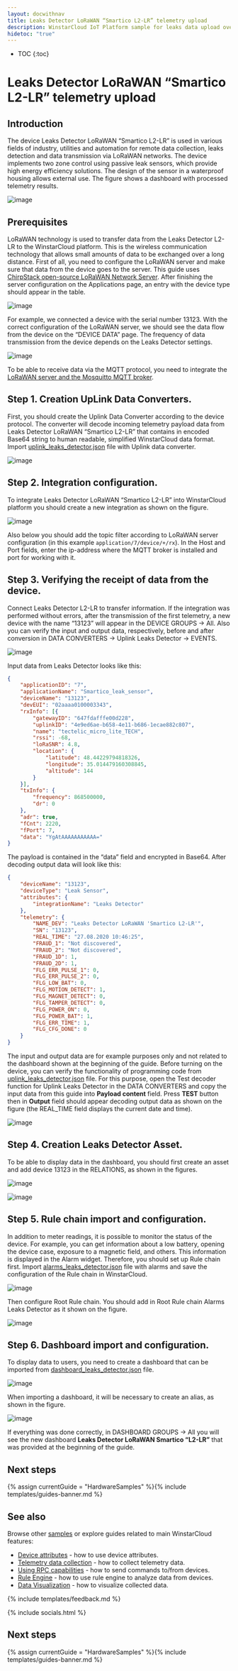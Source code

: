 ```yaml
---
layout: docwithnav
title: Leaks Detector LoRaWAN “Smartico L2-LR” telemetry upload
description: WinstarCloud IoT Platform sample for leaks data upload over MQTT using Leaks Detector LoRaWAN “Smartico L2-LR”.
hidetoc: "true"
---
```


* TOC
{:toc}

# Leaks Detector LoRaWAN “Smartico L2-LR” telemetry upload
## Introduction
The device Leaks Detector LoRaWAN “Smartico L2-LR” is used in various fields of industry, utilities and automation for remote data collection, leaks detection and data transmission via LoRaWAN networks. The device implements two zone control using passive leak sensors, which provide high energy efficiency solutions. The design of the sensor in a waterproof housing allows external use. The figure shows a dashboard with processed telemetry results.

![image](/images/samples/smartico/leaks-detector-lorawan/mainDash.PNG)

## Prerequisites
LoRaWAN technology is used to transfer data from the Leaks Detector L2-LR to the WinstarCloud platform. This is the wireless communication technology that allows small amounts of data to be exchanged over a long distance. First of all, you need to configure the LoRaWAN server and make sure that data from the device goes to the server.  This guide uses [ChirpStack open-source LoRaWAN Network Server](https://www.chirpstack.io/application-server/). 
After finishing the server configuration on the Applications page, an entry with the device type should appear in the table.

![image](/images/samples/smartico/leaks-detector-lorawan/Lora1.PNG)

For example, we connected a device with the serial number 13123. With the correct configuration of the LoRaWAN server, we should see the data flow from the device on the “DEVICE DATA” page. The frequency of data transmission from the device depends on the Leaks Detector settings.

![image](/images/samples/smartico/leaks-detector-lorawan/Lora2.PNG)

To be able to receive data via the MQTT protocol, you need to integrate the [LoRaWAN server and the Mosquitto MQTT broker](https://www.chirpstack.io/application-server/integrations/mqtt/).
## Step 1. Creation UpLink Data Converters.
First, you should create the Uplink Data Converter according to the device protocol. The converter will decode incoming telemetry payload data from Leaks Detector LoRaWAN “Smartico L2-LR” that contains in encoded Base64 string to human readable, simplified WinstarCloud data format. Import [uplink_leaks_detector.json](/docs/samples/smartico/leaks-detector-lorawan/resources/uplink_leaks_detector.json) file with Uplink data converter.

![image](/images/samples/smartico/leaks-detector-lorawan/uplink.PNG)

## Step 2. Integration configuration.
To integrate Leaks Detector LoRaWAN “Smartico L2-LR” into WinstarCloud platform you should create a new integration as shown on the figure.

![image](/images/samples/smartico/leaks-detector-lorawan/Integration.PNG)

Also below you should add the topic filter according to LoRaWAN server configuration (in this example ```application/7/device/+/rx```). In the Host and Port fields, enter the ip-address where the MQTT broker is installed and port for working with it.
## Step 3. Verifying the receipt of data from the device.
Connect Leaks Detector L2-LR to transfer information. If the integration was performed without errors, after the transmission of the first telemetry, a new device with the name “13123” will appear in the DEVICE GROUPS → All. Also you can verify the input and output data, respectively, before and after conversion in DATA CONVERTERS → Uplink Leaks Detector → EVENTS.

![image](/images/samples/smartico/leaks-detector-lorawan/verifying.PNG)

Input data from Leaks Detector looks like this:
```json
{
    "applicationID": "7",
    "applicationName": "Smartico_leak_sensor",
    "deviceName": "13123",
    "devEUI": "02aaaa0100003343",
    "rxInfo": [{
        "gatewayID": "647fdafffe00d228",
        "uplinkID": "4e9ed6ae-b658-4e11-b686-1ecae882c807",
        "name": "tectelic_micro_lite_TECH",
        "rssi": -68,
        "loRaSNR": 4.8,
        "location": {
            "latitude": 48.44229794818326,
            "longitude": 35.014479160308845,
            "altitude": 144
        }
    }],
    "txInfo": {
        "frequency": 868500000,
        "dr": 0
    },
    "adr": true,
    "fCnt": 2220,
    "fPort": 7,
    "data": "YgAtAAAAAAAAAAA="
}
```
The payload is contained in the “data” field and encrypted in Base64. After decoding output data will look like this:
```json
{
    "deviceName": "13123",
    "deviceType": "Leak Sensor",
    "attributes": {
        "integrationName": "Leaks Detector"
    },
    "telemetry": {
        "NAME_DEV": "Leaks Detector LoRaWAN 'Smartico L2-LR'",
        "SN": "13123",
        "REAL_TIME": "27.08.2020 10:46:25",
        "FRAUD_1": "Not discovered",
        "FRAUD_2": "Not discovered",
        "FRAUD_1D": 1,
        "FRAUD_2D": 1,
        "FLG_ERR_PULSE_1": 0,
        "FLG_ERR_PULSE_2": 0,
        "FLG_LOW_BAT": 0,
        "FLG_MOTION_DETECT": 1,
        "FLG_MAGNET_DETECT": 0,
        "FLG_TAMPER_DETECT": 0,
        "FLG_POWER_ON": 0,
        "FLG_POWER_BAT": 1,
        "FLG_ERR_TIME": 1,
        "FLG_CFG_DONE": 0
    }
}
```
The input and output data are for example purposes only and not related to the dashboard shown at the beginning of the guide. 
Before turning on the device, you can verify the functionality of programming code from [uplink_leaks_detector.json](/docs/samples/smartico/leaks-detector-lorawan/resources/uplink_leaks_detector.json) file. For this purpose, open the Test decoder function for Uplink Leaks Detector in the DATA CONVERTERS and copy the input data from this guide into **Payload content** field. Press **TEST** button then in **Output** field should appear decoding output data as shown on the figure (the REAL_TIME field displays the current date and time).

![image](/images/samples/smartico/leaks-detector-lorawan/verifying2.PNG)

## Step 4. Creation Leaks Detector Asset.
To be able to display data in the dashboard, you should first create an asset and add device 13123 in the RELATIONS, as shown in the figures.

![image](/images/samples/smartico/leaks-detector-lorawan/addAsset.PNG)

![image](/images/samples/smartico/leaks-detector-lorawan/addRelation.PNG)

## Step 5. Rule chain import and configuration.
In addition to meter readings, it is possible to monitor the status of the device. For example, you can get information about a low battery, opening the device case, exposure to a magnetic field, and others. This information is displayed in the Alarm widget. Therefore, you should set up Rule chain first. Import [alarms_leaks_detector.json](/docs/samples/smartico/leaks-detector-lorawan/resources/alarms_leaks_detector.json) file with alarms and save the configuration of the Rule chain in WinstarCloud. 

![image](/images/samples/smartico/leaks-detector-lorawan/alarm1.PNG)

Then configure Root Rule chain. You should add in Root Rule chain Alarms Leaks Detector as it shown on the figure.

![image](/images/samples/smartico/leaks-detector-lorawan/alarm2.PNG)

## Step 6. Dashboard import and configuration.
To display data to users, you need to create a dashboard that can be imported from [dashboard_leaks_detector.json](/docs/samples/smartico/leaks-detector-lorawan/resources/dashboard_leaks_detector.json) file.

![image](/images/samples/smartico/leaks-detector-lorawan/dashboard.PNG)

When importing a dashboard, it will be necessary to create an alias, as shown in the figure.

![image](/images/samples/smartico/leaks-detector-lorawan/alias.PNG)

If everything was done correctly, in DASHBOARD GROUPS → All you will see the new dashboard **Leaks Detector LoRaWAN Smartico “L2-LR”** that was provided at the beginning of the guide.

## Next steps

{% assign currentGuide = "HardwareSamples" %}{% include templates/guides-banner.md %}

## See also

Browse other [samples](/docs/samples) or explore guides related to main WinstarCloud features:

 - [Device attributes](/docs/user-guide/attributes/) - how to use device attributes.
 - [Telemetry data collection](/docs/user-guide/telemetry/) - how to collect telemetry data.
 - [Using RPC capabilities](/docs/user-guide/rpc/) - how to send commands to/from devices.
 - [Rule Engine](/docs/user-guide/rule-engine/) - how to use rule engine to analyze data from devices.
 - [Data Visualization](/docs/user-guide/visualization/) - how to visualize collected data.

{% include templates/feedback.md %}

{% include socials.html %}

## Next steps

{% assign currentGuide = "HardwareSamples" %}{% include templates/guides-banner.md %}